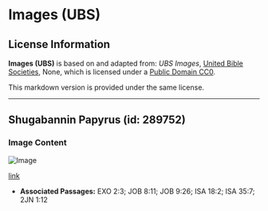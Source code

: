 # Images (UBS)

## License Information

**Images (UBS)** is based on and adapted from: _UBS Images_, [United Bible Societies](https://unitedbiblesocieties.org/), None, which is licensed under a [Public Domain CC0](https://creativecommons.org/public-domain/cc0/).

This markdown version is provided under the same license.



--------------------------------

## Shugabannin Papyrus (id: 289752)

### Image Content

![Image](https://cdn.aquifer.bible/aquifer-content/resources/Media/WEB-0697_papyrus_heads.jpg)

[link](https://cdn.aquifer.bible/aquifer-content/resources/Media/WEB-0697_papyrus_heads.jpg)

* **Associated Passages:** EXO 2:3; JOB 8:11; JOB 9:26; ISA 18:2; ISA 35:7; 2JN 1:12

